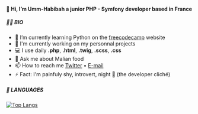 #### 👋 Hi, I’m Umm-Habibah a junior PHP - Symfony developer based in France

##### 👩‍🎓 BIO

- 🌱 I’m currently learning Python on the [freecodecamp](https://www.freecodecamp.org/) website
- 🔭 I'm currently working on my personnal projects
- 💻 I use daily **.php**, **.html**, **.twig**,  **.scss**, **.css**
- 💬 Ask me about Malian food
- 📫 How to reach me [Twitter](https://twitter.com/habibah_ouattara) • [E-mail](mailto:ouattara.ummhabibahh@gmail.com)
- ⚡ Fact: I'm painfuly shy, introvert, night 🦉 (the developer cliché)


##### 🧰 LANGUAGES

[![Top Langs](https://github-readme-stats.vercel.app/api/top-langs/?username=umm-habibah&layout=compact&langs_count=8&theme=nord)](https://github.com/anuraghazra/github-readme-stats)

<!--
<img align="left" alt="Visual Studio Code" width="26px" src="https://cdn.jsdelivr.net/gh/devicons/devicon/icons/vscode/vscode-original.svg" style="padding-right:10px;" />
<img align="left" alt="HTML5" width="26px" src="https://cdn.jsdelivr.net/gh/devicons/devicon/icons/html5/html5-original.svg" style="padding-right:10px;" />
<img align="left" alt="CSS3" width="26px" src="https://cdn.jsdelivr.net/gh/devicons/devicon/icons/css3/css3-original.svg" style="padding-right:10px;" />
<img align="left" alt="MySQL" width="26px" src="https://cdn.jsdelivr.net/gh/devicons/devicon/icons/mysql/mysql-original.svg" style="padding-right:10px;" />
<img align="left" alt="Git" width="26px" src="https://cdn.jsdelivr.net/gh/devicons/devicon/icons/git/git-original.svg" style="padding-right:10px;" />
<img align="left" alt="Github" width="26px" src="https://cdn.jsdelivr.net/gh/devicons/devicon/icons/github/github-original.svg" style="padding-right:10px;" />
-->
